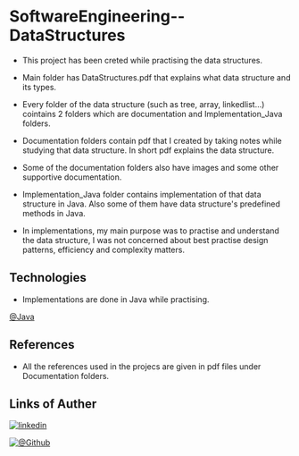 # SoftwareEngineering--DataStructures
- This project has been creted while practising the data structures.
  
- Main folder has DataStructures.pdf that explains what data structure and its types.

- Every folder of the data structure (such as tree, array, linkedlist...) cointains 2 folders which are documentation and Implementation_Java folders.
  
- Documentation folders contain pdf that I created by taking notes while studying that data structure. In short pdf explains the data structure.

- Some of the documentation folders also have images and some other supportive documentation.

- Implementation_Java folder contains implementation of that data structure in Java. Also some of them have data structure's predefined methods in Java.

- In implementations, my main purpose was to practise and understand the data structure, I was not concerned about best practise design patterns, efficiency and complexity matters.



## Technologies
- Implementations are done in Java while practising.

[@Java](https://www.oracle.com/tr/java/technologies/downloads/)


## References

- All the references used in the projecs are given in pdf files under Documentation folders.
  

## Links of Auther

[![linkedin](https://img.shields.io/badge/linkedin-0A66C2?style=for-the-badge&logo=linkedin&logoColor=white)](https://www.linkedin.com/in/serhatkumas/)

[![@Github](https://img.shields.io/badge/github-0A66C2?style=for-the-badge&logo=github&logoColor=white)](https://www.github.com/serhatkumas)
